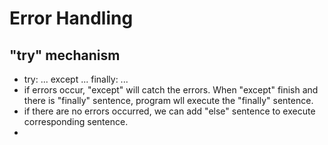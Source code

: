 # Error Handling
## "try" mechanism
- try: ... except ... finally: ...
- if errors occur, "except" will catch the errors. When "except" finish and there is "finally" sentence, program wll execute the "finally" sentence.
- if there are no errors occurred, we can add "else" sentence to execute corresponding sentence.
- 
